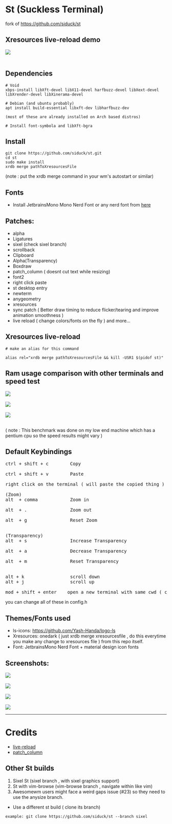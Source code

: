 # St (Suckless Terminal)

fork of https://github.com/siduck/st

## Xresources live-reload demo

<img src="https://github.com/siduck/dotfiles/blob/all/rice%20flex/live-reloadXresources.gif"> <br><br>

## Dependencies

```
# Void
xbps-install libXft-devel libX11-devel harfbuzz-devel libXext-devel libXrender-devel libXinerama-devel

# Debian (and ubuntu probably)
apt install build-essential libxft-dev libharfbuzz-dev

(most of these are already installed on Arch based distros)

# Install font-symbola and libXft-bgra
```

## Install

```
git clone https://github.com/siduck/st.git
cd st
sudo make install
xrdb merge pathToXresourcesFile
```

(note : put the xrdb merge command in your wm's autostart or similar)

## Fonts

- Install JetbrainsMono Mono Nerd Font or any nerd font from [here](https://www.nerdfonts.com/font-downloads)

## Patches:

- alpha
- Ligatures
- sixel (check sixel branch)
- scrollback
- Clipboard
- Alpha(Transparency)
- Boxdraw
- patch_column ( doesnt cut text while resizing)
- font2
- right click paste
- st desktop entry
- newterm
- anygeometry
- xresources
- sync patch ( Better draw timing to reduce flicker/tearing and improve animation smoothness )
- live reload ( change colors/fonts on the fly )
  and more...
  <br>

## Xresources live-reload

```
# make an alias for this command

alias rel="xrdb merge pathToXresourcesFile && kill -USR1 $(pidof st)"
```

## Ram usage comparison with other terminals and speed test
<img src="https://raw.githubusercontent.com/siduck/dotfiles/all/rice%20flex/terminal_ramUsage.jpg"> <br><br>
<img src="https://raw.githubusercontent.com/siduck/dotfiles/all/rice%20flex/speedTest.png"> <br><br>
<img src="https://raw.githubusercontent.com/siduck/dotfiles/all/rice%20flex/speedTest1.png"> <br><br>

( note : This benchmark was done on my low end machine which has a pentium cpu so the speed results might vary )

## Default Keybindings<br>

<pre>
ctrl + shift + c        Copy  <br>
ctrl + shift + v        Paste <br>
right click on the terminal ( will paste the copied thing )

(Zoom)
alt  + comma            Zoom in <br>
alt  + .                Zoom out <br>
alt  + g                Reset Zoom<br>

(Transparency)
alt  + s                Increase Transparency<br>
alt  + a                Decrease Transparency<br>
alt  + m                Reset Transparency<br>

alt + k                 scroll down
alt + j                 scroll up

mod + shift + enter    open a new terminal with same cwd ( current working directory )
</pre>

you can change all of these in config.h
<br>

## Themes/Fonts used

- ls-icons: https://github.com/Yash-Handa/logo-ls <br>
- Xresources: onedark ( just xrdb merge xresourcesfile , do this everytime you make any change to xresources file ) from this repo itself.<br>
- Font: JetbrainsMono Nerd Font + material design icon fonts

## Screenshots:

<img src="https://raw.githubusercontent.com/siduck/dotfiles/all/misc/delete_this/bruh.png"> <br><br>
<img src="https://raw.githubusercontent.com/siduck/dotfiles/all/misc/delete_this/ithree0-36-43.png"> <br><br>
<img src="https://raw.githubusercontent.com/siduck/dotfiles/all/misc/delete_this/two7-00.png"> <br><br>
<img src="https://raw.githubusercontent.com/siduck/dotfiles/all/misc/delete_this/u.png"> <br><hr>

# Credits

- [live-reload](https://github.com/nimaipatel/st)
- [patch_column](https://github.com/nimaipatel/st/blob/all/patches/7672445bab01cb4e861651dc540566ac22e25812.diff)

## Other St builds <br>

1. Sixel St (sixel branch , with sixel graphics support)
2. St with vim-browse (vim-browse branch , navigate within like vim)
3. Awesomewm users might face a weird gaps issue (#23) so they need to use the anysize branch.

- Use a different st build ( clone its branch)

`example: git clone https://github.com/siduck/st --branch sixel`
